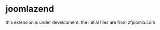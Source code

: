 joomlazend
==========

this extension is under development.
the initial files are from zfjoomla.com
